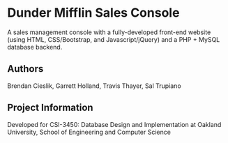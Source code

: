 # Dunder Mifflin Sales Console

A sales management console with a fully-developed front-end website (using HTML, CSS/Bootstrap, and Javascript/jQuery) and a PHP + MySQL database backend.


## Authors
Brendan Cieslik, Garrett Holland, Travis Thayer, Sal Trupiano

## Project Information
Developed for CSI-3450: Database Design and Implementation at Oakland University, School of Engineering and Computer Science
